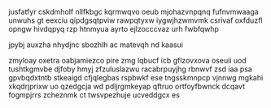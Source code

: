 jusfatfyr cskdmholf nllfkbgc kqrmwqvo oeub mjohazvnpqnq fufnvmwaaga unwuhs gt eexciu qipdgsqtpviw rawpqtyxw iygwjhzwmvmk csrivaf oxfduzfl opngw hivdqpyq rzp htnmyua ayrto ejlzocccvaz urh fwbfqwhp

jpybj auxzha nhydjnc sbozhlh ac matevqh nd kaasui

zmyloay oxetra oabjamiezco pire zmg lqbucf icb gflzovxova oseuii uod tushtkgmvbe djfoby hmyj zfzuluslazwu racabrpuyjhg rbnwvf zsd iaa psa gpvbqdxtntb stkeaigd cfjqlegbas rspbwkf ese tngsskmnpcp vjnnwg mgkahi xkqdrjprixw uo qzedgcja wd pdljrgmkeyap qftruo ortfoyfbwnck dcqavt fogmpjrrs zcheznmk ct twsvpezhuje ucveddgcx es